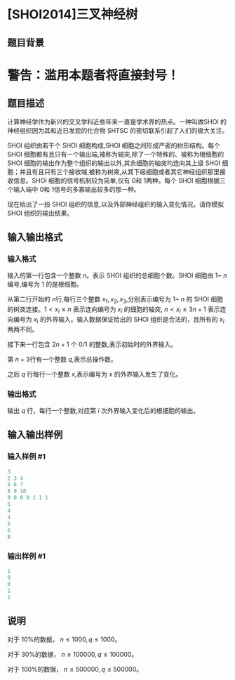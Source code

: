 # [SHOI2014]三叉神经树

## 题目背景

# 警告：滥用本题者将直接封号！

## 题目描述

计算神经学作为新兴的交叉学科近些年来一直是学术界的热点。一种叫做SHOI 的神经组织因为其和近日发现的化合物 SHTSC 的密切联系引起了人们的极大关注。

SHOI 组织由若干个 SHOI 细胞构成,SHOI 细胞之间形成严密的树形结构。每个 SHOI 细胞都有且只有一个输出端,被称为轴突,除了一个特殊的、被称为根细胞的 SHOI 细胞的输出作为整个组织的输出以外,其余细胞的轴突均连向其上级 SHOI 细胞；并且有且只有三个接收端,被称为树突,从其下级细胞或者其它神经组织那里接收信息。SHOI 细胞的信号机制较为简单,仅有 $0$和 $1$两种。每个 SHOI 细胞根据三个输入端中 $0$和 $1$信号的多寡输出较多的那一种。

现在给出了一段 SHOI 组织的信息,以及外部神经组织的输入变化情况。请你模拟 SHOI 组织的输出结果。

## 输入输出格式

### 输入格式

输入的第一行包含一个整数 $n$。表示 SHOI 组织的总细胞个数。SHOI 细胞由 $1$~ $n$ 编号,编号为 $1$ 的是根细胞。

从第二行开始的 $n$行,每行三个整数 $x_1, x_2, x_3$,分别表示编号为 $1$~ $n$ 的 SHOI 细胞的树突连接。$1 < x_i \leq n$ 表示连向编号为 $x_i$ 的细胞的轴突, $n < x_i \leq 3n+1$ 表示连向编号为 $x_i$ 的外界输入。输入数据保证给出的 SHOI 组织是合法的，且所有的 $x_i$ 两两不同。

接下来一行包含 $2n+1$ 个 $0/1$ 的整数,表示初始时的外界输入。

第 $n+3$行有一个整数 $q$,表示总操作数。

之后 $q$ 行每行一个整数 $x$,表示编号为 $x$ 的外界输入发生了变化。

### 输出格式

输出 $q$ 行，每行一个整数,对应第 $i$ 次外界输入变化后的根细胞的输出。

## 输入输出样例

### 输入样例 #1

```cpp
3
2 3 4
5 6 7
8 9 10
0 0 0 0 1 1 1
5
4
4
5
6
8

```
### 输出样例 #1

```cpp
1
0
0
1
1

```
## 说明

对于 $10 \%$的数据， $n \leq 1000, q \leq 1000$。

对于 $30 \%$的数据， $n \leq 100000, q \leq 100000$。

对于 $100 \%$的数据， $n \leq 500000, q \leq 500000$。

